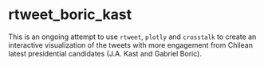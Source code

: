 # rtweet_boric_kast

This is an ongoing attempt to use `rtweet`, `plotly` and `crosstalk` to create an interactive visualization of the tweets with more engagement from Chilean latest presidential candidates (J.A. Kast and Gabriel Boric).
